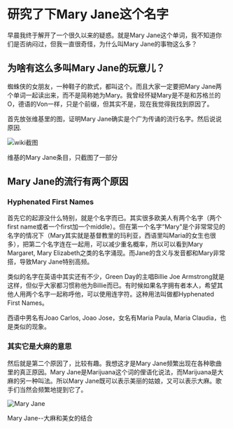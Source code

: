 # 研究了下Mary Jane这个名字

早晨我终于解开了一个很久以来的疑惑。就是Mary Jane这个单词，我不知道你们是否纳闷过，但我一直很奇怪，为什么叫Mary Jane的事物这么多？

<!--more-->

## 为啥有这么多叫Mary Jane的玩意儿？
蜘蛛侠的女朋友，一种鞋子的款式，都叫这个。而且大家一定要把Mary Jane两个单词一起读出来，而不是简称她为Mary。我曾经怀疑Mary是不是和苏格兰的O，德语的Von一样，只是个前缀，但其实不是，现在我觉得我找到原因了。

首先放张维基里的图，证明Mary Jane确实是个广为传诵的流行名字。然后说说原因.

![wiki截图](http://image-fallenpal.test.upcdn.net/IMG_8061.PNG)

维基的Mary Jane条目，只截图了一部分

## Mary Jane的流行有两个原因

### Hyphenated First Names

首先它的起源没什么特别，就是个名字而已。其实很多欧美人有两个名字（两个first name或者一个first加一个middle）。但在第一个名字“Mary"是个非常常见的名字的情况下（Mary其实就是基督教里的玛利亚，西语里叫Maria的女生也很多），把第二个名字连在一起用，可以减少重名概率，所以可以看到Mary Margaret, Mary Elizabeth之类的名字涌现。而Jane的含义与发音都和Mary非常搭，导致Mary Jane特别高频。

类似的名字在英语中其实还有不少，Green Day的主唱Billie Joe Armstrong就是这样，但似乎大家都习惯称他为Billie而已。有时候如果名字拥有者本人，希望其他人用两个名字一起称呼他，可以使用连字符。这种用法叫做都Hyphenated First Names。

西语中男名有Joao Carlos, Joao Jose，女名有Maria Paula, Maria Claudia，也是类似的现象。

### 其实它是大麻的意思
然后就是第二个原因了，比较有趣。我想这才是Mary Jane频繁出现在各种歌曲里的真正原因。Mary Jane是Marijuana这个词的俚语化说法，而Marijuana是大麻的另一种叫法。所以Mary Jane既可以表示美丽的姑娘，又可以表示大麻。歌手们当然会频繁地提到它了。

![Mary Jane](http://image-fallenpal.test.upcdn.net/IMG_8063.PNG)

Mary Jane--大麻和美女的结合

